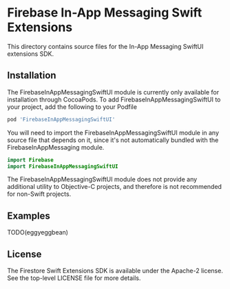 # Firebase In-App Messaging Swift Extensions

This directory contains source files for the In-App Messaging SwiftUI extensions SDK.

## Installation

The FirebaseInAppMessagingSwiftUI module is currently only available for installation
through CocoaPods. To add FirebaseInAppMessagingSwiftUI to your project, add the
following to your Podfile

```ruby
pod 'FirebaseInAppMessagingSwiftUI'
```

You will need to import the FirebaseInAppMessagingSwiftUI module in any source file
that depends on it, since it's not automatically bundled with the FirebaseInAppMessaging
module.

```swift
import Firebase
import FirebaseInAppMessagingSwiftUI
```

The FirebaseInAppMessagingSwiftUI module does not provide any additional utility to
Objective-C projects, and therefore is not recommended for non-Swift projects.

## Examples

TODO(eggyeggbean)

## License

The Firestore Swift Extensions SDK is available under the Apache-2 license. See
the top-level LICENSE file for more details.

